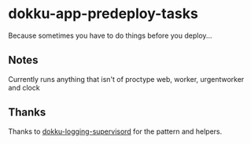 # dokku-app-predeploy-tasks

Because sometimes you have to do things before you deploy...

## Notes

Currently runs anything that isn't of proctype web, worker, urgentworker and clock

## Thanks
Thanks to [dokku-logging-supervisord](https://github.com/sehrope/dokku-logging-supervisord) for the pattern and helpers.
